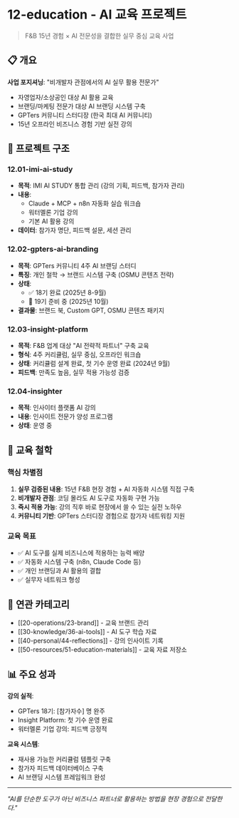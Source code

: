 # 12-education - AI 교육 프로젝트

> F&B 15년 경험 × AI 전문성을 결합한 실무 중심 교육 사업

## 📋 개요

**사업 포지셔닝**: "비개발자 관점에서의 AI 실무 활용 전문가"
- 자영업자/소상공인 대상 AI 활용 교육
- 브랜딩/마케팅 전문가 대상 AI 브랜딩 시스템 구축
- GPTers 커뮤니티 스터디장 (한국 최대 AI 커뮤니티)
- 15년 오프라인 비즈니스 경험 기반 실전 강의

## 📁 프로젝트 구조

### 12.01-imi-ai-study
- **목적**: IMI AI STUDY 통합 관리 (강의 기획, 피드백, 참가자 관리)
- **내용**:
  - Claude + MCP + n8n 자동화 실습 워크숍
  - 워터멜론 기업 강의
  - 기본 AI 활용 강의
- **데이터**: 참가자 명단, 피드백 설문, 세션 관리

### 12.02-gpters-ai-branding
- **목적**: GPTers 커뮤니티 4주 AI 브랜딩 스터디
- **특징**: 개인 철학 → 브랜드 시스템 구축 (OSMU 콘텐츠 전략)
- **상태**:
  - ✅ 18기 완료 (2025년 8-9월)
  - 🚧 19기 준비 중 (2025년 10월)
- **결과물**: 브랜드 북, Custom GPT, OSMU 콘텐츠 패키지

### 12.03-insight-platform
- **목적**: F&B 업계 대상 "AI 전략적 파트너" 구축 교육
- **형식**: 4주 커리큘럼, 실무 중심, 오프라인 워크숍
- **상태**: 커리큘럼 설계 완료, 첫 기수 운영 완료 (2024년 9월)
- **피드백**: 만족도 높음, 실무 적용 가능성 검증

### 12.04-insighter
- **목적**: 인사이터 플랫폼 AI 강의
- **내용**: 인사이트 전문가 양성 프로그램
- **상태**: 운영 중

## 🎯 교육 철학

### 핵심 차별점
1. **실무 검증된 내용**: 15년 F&B 현장 경험 + AI 자동화 시스템 직접 구축
2. **비개발자 관점**: 코딩 몰라도 AI 도구로 자동화 구현 가능
3. **즉시 적용 가능**: 강의 직후 바로 현장에서 쓸 수 있는 실전 노하우
4. **커뮤니티 기반**: GPTers 스터디장 경험으로 참가자 네트워킹 지원

### 교육 목표
- ✅ AI 도구를 실제 비즈니스에 적용하는 능력 배양
- ✅ 자동화 시스템 구축 (n8n, Claude Code 등)
- ✅ 개인 브랜딩과 AI 활용의 결합
- ✅ 실무자 네트워크 형성

## 🔗 연관 카테고리

- [[20-operations/23-brand]] - 교육 브랜드 관리
- [[30-knowledge/36-ai-tools]] - AI 도구 학습 자료
- [[40-personal/44-reflections]] - 강의 인사이트 기록
- [[50-resources/51-education-materials]] - 교육 자료 저장소

## 📊 주요 성과

**강의 실적**:
- GPTers 18기: [참가자수] 명 완주
- Insight Platform: 첫 기수 운영 완료
- 워터멜론 기업 강의: 피드백 긍정적

**교육 시스템**:
- 재사용 가능한 커리큘럼 템플릿 구축
- 참가자 피드백 데이터베이스 구축
- AI 브랜딩 시스템 프레임워크 완성

---

*"AI를 단순한 도구가 아닌 비즈니스 파트너로 활용하는 방법을 현장 경험으로 전달한다."*
